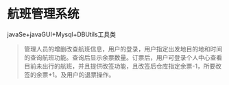 # 航班管理系统
javaSe+javaGUI+Mysql+DBUtils工具类
> 管理人员的增删改查航班信息，用户的登录，用户指定出发地目的地和时间的查询航班功能。查询后显示余票数量。订票后，用户可登录个人中心查看目前未出行的航班，并且提供改签功能，且改签后仓库指定余票-1，所要改签的余票+1。及用户的退票操作。

